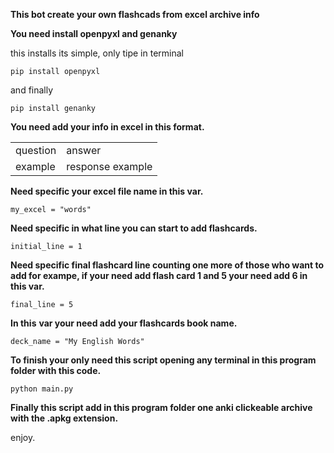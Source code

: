 ****This bot create your own flashcads from excel archive info****

****You need  install openpyxl and genanky****

this installs its simple, only tipe in terminal 

`pip install openpyxl`

and finally

`pip install genanky`

****You need add your info in excel in this format.****

|     |     |
| --- | --- |
| question | answer |
| example | response example |

****Need specific your excel file name in this var.****

`my_excel = "words"`

****Need specific in what line you can start to add flashcards.****

`initial_line = 1`

****Need specific final flashcard line counting one more of those who want to add for exampe, if your need add flash card 1 and 5 your need add 6 in this var.****

`final_line = 5`

****In this**** ****var your need add your flashcards book name.****

`deck_name = "My English Words"`

****To finish your only need this script opening any terminal in this program folder with this code.****

`python main.py`

****Finally this script add in this program folder one anki clickeable archive with the .apkg extension.****

enjoy.